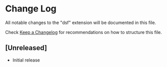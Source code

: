 # Change Log

All notable changes to the "dsf" extension will be documented in this file.

Check [Keep a Changelog](http://keepachangelog.com/) for recommendations on how to structure this file.

## [Unreleased]

- Initial release